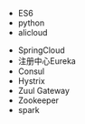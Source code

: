 


+ ES6
+ python
+ alicloud

<!-- new list -->
+ SpringCloud
+ 注册中心Eureka
+ Consul
+ Hystrix
+ Zuul Gateway
+ Zookeeper
+ spark